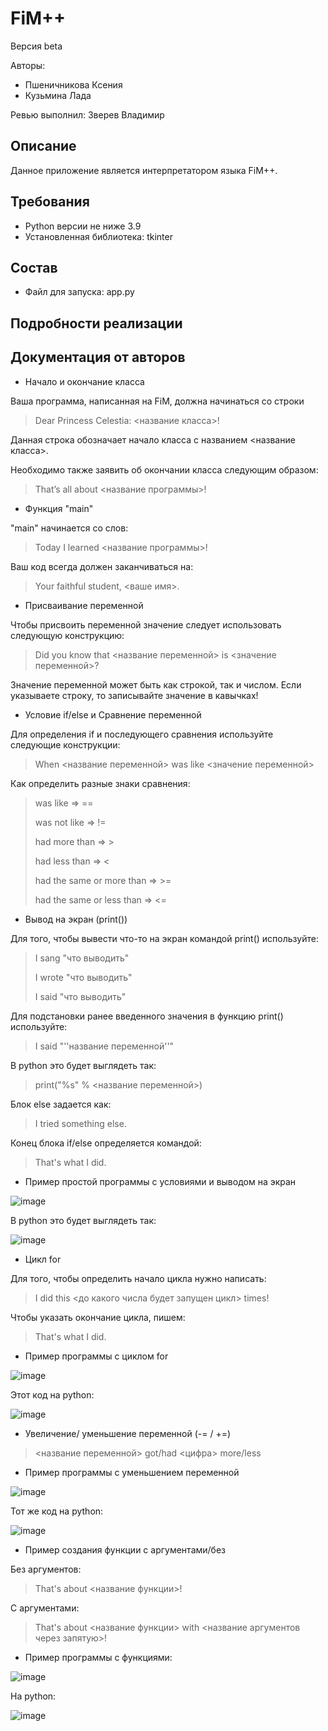 # FiM++
Версия beta

Авторы:
- Пшеничникова Ксения
- Кузьмина Лада

Ревью выполнил: Зверев Владимир

## Описание
Данное приложение является интерпретатором языка FiM++.

## Требования
- Python версии не ниже 3.9
- Установленная библиотека: tkinter

## Состав
- Файл для запуска: app.py

## Подробности реализации

## Документация от авторов

- Начало и окончание класса

Ваша программа, написанная на FiM, должна начинаться со строки

>Dear Princess Celestia: <название класса>!

Данная строка обозначает начало класса с названием <название класса>.

Необходимо также заявить об окончании класса следующим образом:

>That’s all about <название программы>!

- Функция "main"

"main" начинается со слов:

>Today I learned <название программы>!

Ваш код всегда должен заканчиваться на:

>Your faithful student, <ваше имя>.

- Присваивание переменной

Чтобы присвоить переменной значение следует использовать следующую конструкцию:

>Did you know that <название переменной> is <значение переменной>?

Значение переменной может быть как строкой, так и числом. Если указываете строку, то записывайте значение в кавычках!

- Условие if/else и Сравнение переменной

Для определения if и последующего сравнения используйте следующие конструкции:

>When <название переменной> was like <значение переменной>

Как определить разные знаки сравнения:

> was like    =>    ==
> 
> was not like    =>    !=
> 
> had more than    =>    >
> 
> had less than    =>    <
> 
> had the same or more than    =>    >=
> 
> had the same or less than    =>    <=

- Вывод на экран (print())

Для того, чтобы вывести что-то на экран командой print() используйте:

> I sang "что выводить"
> 
> I wrote "что выводить"
> 
> I said "что выводить"

Для подстановки ранее введенного значения в функцию print() используйте:

> I said "''название переменной''"

В python это будет выглядеть так:

> print("%s" % <название переменной>)

Блок else задается как:

> I tried something else.

Конец блока if/else определяется командой:

> That's what I did.

- Пример простой программы с условиями и выводом на экран

![image](https://user-images.githubusercontent.com/92165711/206901319-99e5b553-a31b-4731-a59b-ca31ba2c5655.png)

В python это будет выглядеть так:

![image](https://user-images.githubusercontent.com/92165711/206901292-b8376b57-4b00-4385-b108-32859076f0d7.png)

- Цикл for

Для того, чтобы определить начало цикла нужно написать:

> I did this <до какого числа будет запущен цикл> times!

Чтобы указать окончание цикла, пишем:

> That's what I did.

- Пример программы с циклом for

![image](https://user-images.githubusercontent.com/92165711/206901600-2daef1de-7028-4a54-a73e-89f604d85047.png)

Этот код на python:

![image](https://user-images.githubusercontent.com/92165711/206901624-d6c929d3-4b6f-4dea-8dd5-81fc7d0c7c3a.png)

- Увеличение/ уменьшение переменной (-= / +=)

> <название переменной> got/had <цифра> more/less 

- Пример программы с уменьшением переменной

![image](https://user-images.githubusercontent.com/92165711/206902552-e5fe74c8-96eb-41b9-a9e7-df239e8e0db8.png)

Тот же код на python:

![image](https://user-images.githubusercontent.com/92165711/206902568-9e95db1b-9648-47c4-9f5d-a235bce64d73.png)

- Пример создания функции с аргументами/без

Без аргументов:

> That's about <название функции>!

С аргументами:

> That's about <название функции> with <название аргументов через запятую>!

- Пример программы с функциями:

![image](https://user-images.githubusercontent.com/92165711/206903072-2072db69-9011-4ace-b252-b98db84ae24a.png)

На python:

![image](https://user-images.githubusercontent.com/92165711/206903116-0cd92a33-20ee-4ee6-b56a-c319bab68b00.png)
